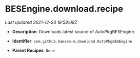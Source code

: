 # BESEngine.download.recipe

_Last updated 2021-12-23 19:58:08Z_

- **Description**: Downloads latest source of AutoPkgBESEngine.

- **Identifier**: `com.github.hansen-m.download.AutoPkgBESEngine`

- **Parent Recipes**: `None`